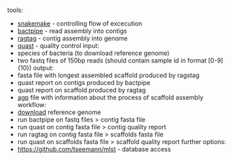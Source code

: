 tools: 
   - [snakemake](https://snakemake.readthedocs.io/en/stable/) - controlling flow of excecution
   - [bactpipe](https://bactpipe.readthedocs.io/en/latest/running.html) - read assembly into contigs
   - [ragtag](https://github.com/malonge/RagTag) - contig assembly into genome
   - [quast](https://github.com/ablab/quast) - quality control
input: 
   - species of bacteria (to download reference genome)
   - two fastq files of 150bp reads (should contain sample id in format [0-9]{10})
output:
   - fasta file with longest assembled scaffold produced by ragstag
   - quast report on contigs produced by bactpipe
   - quast report on scaffold produced by ragtag
   - [agp](https://www.ncbi.nlm.nih.gov/assembly/agp/AGP_Specification/) file with information about the process of scaffold assembly
workflow:
   - [download](https://ftp.ncbi.nlm.nih.gov/genomes/genbank/bacteria/) reference genome
   - run bactpipe on fastq files > contig fasta file
   - run quast on contig fasta file > contig quality report
   - run ragtag on contig fasta file > scaffolds fasta file
   - run quast on scaffolds fasta file > scaffold quality report
further options:
   - https://github.com/tseemann/mlst - database access
